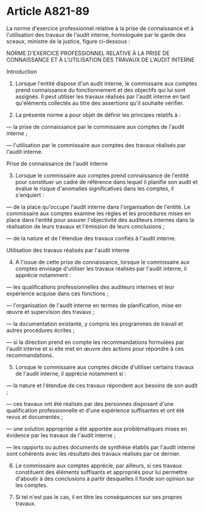 # Article A821-89

La norme d'exercice professionnel relative à la prise de connaissance et à l'utilisation des travaux de l'audit interne, homologuée par le garde des sceaux, ministre de la justice, figure ci-dessous :

NORME D'EXERCICE PROFESSIONNEL RELATIVE À LA PRISE DE CONNAISSANCE ET À L'UTILISATION DES TRAVAUX DE L'AUDIT INTERNE

Introduction

1. Lorsque l'entité dispose d'un audit interne, le commissaire aux comptes prend connaissance du fonctionnement et des objectifs qui lui sont assignés. Il peut utiliser les travaux réalisés par l'audit interne en tant qu'éléments collectés au titre des assertions qu'il souhaite vérifier.

1. La présente norme a pour objet de définir les principes relatifs à :

― la prise de connaissance par le commissaire aux comptes de l'audit interne ;

― l'utilisation par le commissaire aux comptes des travaux réalisés par l'audit interne.

Prise de connaissance de l'audit interne

3. Lorsque le commissaire aux comptes prend connaissance de l'entité pour constituer un cadre de référence dans lequel il planifie son audit et évalue le risque d'anomalies significatives dans les comptes, il s'enquiert :

― de la place qu'occupe l'audit interne dans l'organisation de l'entité. Le commissaire aux comptes examine les règles et les procédures mises en place dans l'entité pour assurer l'objectivité des auditeurs internes dans la réalisation de leurs travaux et l'émission de leurs conclusions ;

― de la nature et de l'étendue des travaux confiés à l'audit interne.

Utilisation des travaux réalisés par l'audit interne

4. A l'issue de cette prise de connaissance, lorsque le commissaire aux comptes envisage d'utiliser les travaux réalisés par l'audit interne, il apprécie notamment :

― les qualifications professionnelles des auditeurs internes et leur expérience acquise dans ces fonctions ;

― l'organisation de l'audit interne en termes de planification, mise en œuvre et supervision des travaux ;

― la documentation existante, y compris les programmes de travail et autres procédures écrites ;

― si la direction prend en compte les recommandations formulées par l'audit interne et si elle met en œuvre des actions pour répondre à ces recommandations.

5. Lorsque le commissaire aux comptes décide d'utiliser certains travaux de l'audit interne, il apprécie notamment si :

― la nature et l'étendue de ces travaux répondent aux besoins de son audit ;

― ces travaux ont été réalisés par des personnes disposant d'une qualification professionnelle et d'une expérience suffisantes et ont été revus et documentés ;

― une solution appropriée a été apportée aux problématiques mises en évidence par les travaux de l'audit interne ;

― les rapports ou autres documents de synthèse établis par l'audit interne sont cohérents avec les résultats des travaux réalisés par ce dernier.

6. Le commissaire aux comptes apprécie, par ailleurs, si ces travaux constituent des éléments suffisants et appropriés pour lui permettre d'aboutir à des conclusions à partir desquelles il fonde son opinion sur les comptes.

1. Si tel n'est pas le cas, il en titre les conséquences sur ses propres travaux.
